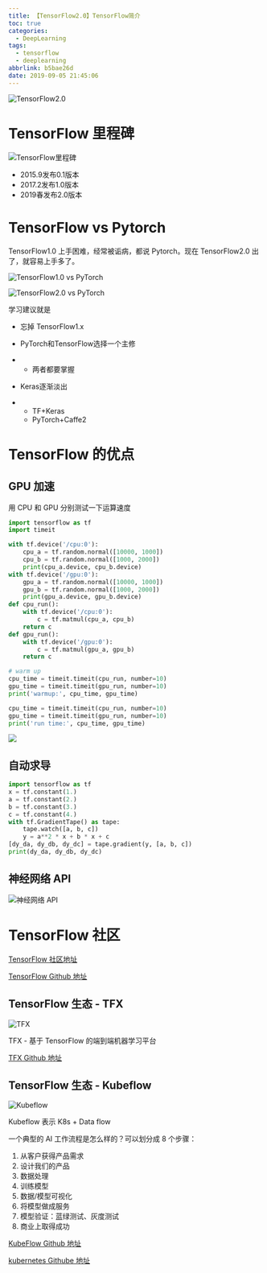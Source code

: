 ```yaml
---
title: 【TensorFlow2.0】TensorFlow简介
toc: true
categories:
  - DeepLearning
tags:
  - tensorflow
  - deeplearning
abbrlink: b5bae26d
date: 2019-09-05 21:45:06
---
```


![TensorFlow2.0](https://image.shuiyujie.com/tensorflow2_coming_soon)

<!-- more -->

# TensorFlow 里程碑

![TensorFlow里程碑](https://image.shuiyujie.com/2019-09-22-21-50-21.png)

- 2015.9发布0.1版本
- 2017.2发布1.0版本
- 2019春发布2.0版本

# TensorFlow vs Pytorch

TensorFlow1.0 上手困难，经常被诟病，都说 Pytorch。现在 TensorFlow2.0 出了，就容易上手多了。

![TensorFlow1.0 vs PyTorch](https://image.shuiyujie.com/2019-09-22-21-53-34.png)

![TensorFlow2.0 vs PyTorch](https://image.shuiyujie.com/2019-09-22-21-54-20.png)

学习建议就是

- 忘掉 TensorFlow1.x

- PyTorch和TensorFlow选择一个主修

- - 两者都要掌握

- Keras逐渐淡出

- - TF+Keras
  - PyTorch+Caffe2

# TensorFlow 的优点

## GPU 加速

用 CPU 和 GPU 分别测试一下运算速度

```python
import tensorflow as tf
import timeit

with tf.device('/cpu:0'):
    cpu_a = tf.random.normal([10000, 1000])
    cpu_b = tf.random.normal([1000, 2000])
    print(cpu_a.device, cpu_b.device)
with tf.device('/gpu:0'):
    gpu_a = tf.random.normal([10000, 1000])
    gpu_b = tf.random.normal([1000, 2000])
    print(gpu_a.device, gpu_b.device)
def cpu_run():
    with tf.device('/cpu:0'):
        c = tf.matmul(cpu_a, cpu_b)
    return c
def gpu_run():
    with tf.device('/gpu:0'):
        c = tf.matmul(gpu_a, gpu_b)
    return c

# warm up
cpu_time = timeit.timeit(cpu_run, number=10)
gpu_time = timeit.timeit(gpu_run, number=10)
print('warmup:', cpu_time, gpu_time)

cpu_time = timeit.timeit(cpu_run, number=10)
gpu_time = timeit.timeit(gpu_run, number=10)
print('run time:', cpu_time, gpu_time)
```

![](https://image.shuiyujie.com/2019-09-22-21-56-26.png)

## 自动求导

```python
import tensorflow as tf
x = tf.constant(1.)
a = tf.constant(2.)
b = tf.constant(3.)
c = tf.constant(4.)
with tf.GradientTape() as tape:
    tape.watch([a, b, c])
    y = a**2 * x + b * x + c
[dy_da, dy_db, dy_dc] = tape.gradient(y, [a, b, c])
print(dy_da, dy_db, dy_dc)
```

## 神经网络 API

![神经网络 API](https://image.shuiyujie.com/2019-09-22-21-57-14.png)

# TensorFlow 社区

[TensorFlow 社区地址](https://github.com/tensorflow?utf8=✓&q=model&type=&language=)

[TensorFlow Github 地址](https://github.com/tensorflow/tensorflow)

## TensorFlow 生态 - TFX

![TFX](https://image.shuiyujie.com/2019-09-22-21-59-09.png)

TFX - 基于 TensorFlow 的端到端机器学习平台

[TFX Github 地址](https://github.com/tensorflow/tfx)

## TensorFlow 生态 - Kubeflow

![Kubeflow](https://image.shuiyujie.com/2019-09-22-22-00-34.png)

Kubeflow 表示 K8s + Data flow

一个典型的 AI 工作流程是怎么样的？可以划分成 8 个步骤：

1. 从客户获得产品需求
2. 设计我们的产品
3. 数据处理
4. 训练模型
5. 数据/模型可视化
6. 将模型做成服务
7. 模型验证：蓝绿测试、灰度测试
8. 商业上取得成功

[KubeFlow Github 地址](https://github.com/kubeflow/kubeflow)

[kubernetes Githube 地址](https://github.com/kubernetes/kubernetes )